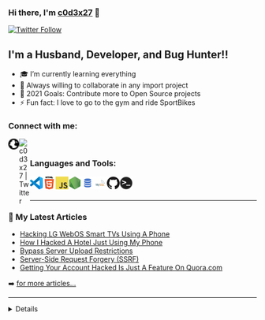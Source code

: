 ### Hi there, I'm [c0d3x27][website] 👋

[![Twitter Follow](https://img.shields.io/twitter/follow/c0d3x27?color=1DA1F2&logo=twitter&style=for-the-badge)](https://twitter.com/intent/follow?original_referer=https%3A%2F%2Fgithub.com%2Fc0d3x27&screen_name=c0d3x27)

## I'm a Husband, Developer, and Bug Hunter!!

- 🎓  I’m currently learning everything
- 🥅  Always willing to collaborate in any import project
- 🔭  2021 Goals: Contribute more to Open Source projects
- ⚡   Fun fact: I love to go to the gym and ride SportBikes

### Connect with me:

[<img align="left" alt="c0d3x27.medium.com/" width="22px" src="https://raw.githubusercontent.com/iconic/open-iconic/master/svg/globe.svg" />][website]
[<img align="left" alt="c0d3x27 | Twitter" width="22px" src="https://cdn.jsdelivr.net/npm/simple-icons@v3/icons/twitter.svg" />][twitter]

<br/>

### Languages and Tools:

<img align="left" alt="Visual Studio Code" width="26px" src="https://raw.githubusercontent.com/github/explore/80688e429a7d4ef2fca1e82350fe8e3517d3494d/topics/visual-studio-code/visual-studio-code.png" />
<img align="left" alt="HTML5" width="26px" src="https://raw.githubusercontent.com/github/explore/80688e429a7d4ef2fca1e82350fe8e3517d3494d/topics/html/html.png" />
<img align="left" alt="JavaScript" width="26px" src="https://raw.githubusercontent.com/github/explore/80688e429a7d4ef2fca1e82350fe8e3517d3494d/topics/javascript/javascript.png" />
<img align="left" alt="Node.js" width="26px" src="https://raw.githubusercontent.com/github/explore/80688e429a7d4ef2fca1e82350fe8e3517d3494d/topics/nodejs/nodejs.png" />
<img align="left" alt="SQL" width="26px" src="https://raw.githubusercontent.com/github/explore/80688e429a7d4ef2fca1e82350fe8e3517d3494d/topics/sql/sql.png" />
<img align="left" alt="MySQL" width="26px" src="https://raw.githubusercontent.com/github/explore/80688e429a7d4ef2fca1e82350fe8e3517d3494d/topics/mysql/mysql.png" />
<img align="left" alt="GitHub" width="26px" src="https://raw.githubusercontent.com/github/explore/78df643247d429f6cc873026c0622819ad797942/topics/github/github.png" />
<img align="left" alt="Terminal" width="26px" src="https://raw.githubusercontent.com/github/explore/80688e429a7d4ef2fca1e82350fe8e3517d3494d/topics/terminal/terminal.png" />

<br/>
<br/>

---

### 📕 My Latest Articles

<!-- BLOG-POST-LIST:START -->
- [Hacking LG WebOS Smart TVs Using A Phone](https://medium.com/geekculture/hacking-lg-webos-smart-tvs-using-a-phone-3fedba5d6f50?source=rss-7255c032b8e9------2)
- [How I Hacked A Hotel Just Using My Phone](https://medium.com/geekculture/how-i-hacked-a-hotel-just-using-my-phone-97f4d2de39ca?source=rss-7255c032b8e9------2)
- [Bypass Server Upload Restrictions](https://infosecwriteups.com/bypass-server-upload-restrictions-69054c5e1be4?source=rss-7255c032b8e9------2)
- [Server-Side Request Forgery (SSRF)](https://infosecwriteups.com/server-side-request-forgery-ssrf-8e0fa290f7e6?source=rss-7255c032b8e9------2)
- [Getting Your Account Hacked Is Just A Feature On Quora.com](https://c0d3x27.medium.com/getting-your-account-hacked-is-just-a-feature-on-quora-com-6a7c7d0d6cd0?source=rss-7255c032b8e9------2)
<!-- BLOG-POST-LIST:END -->

➡️ [for more articles...](https://c0d3x27.medium.com)

---

<details>
  
![c0d3x27's GitHub stats](https://github-readme-stats.vercel.app/api?username=c0d3x27&show_icons=true&theme=vue)

</details>

[website]: https://c0d3x27.medium.com
[twitter]: https://twitter.com/c0d3x27

